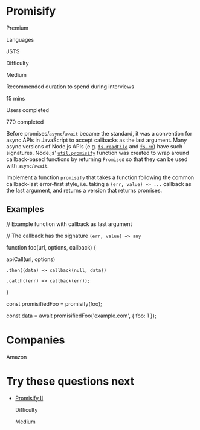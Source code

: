 # Promisify

Premium

Languages

JSTS

Difficulty

Medium

Recommended duration to spend during interviews

15 mins

Users completed

770 completed

Before promises/`async`/`await` became the standard, it was a convention for async APIs in JavaScript to accept callbacks as the last argument. Many async versions of Node.js APIs (e.g. [`fs.readFile`](https://nodejs.org/api/fs.html#fsreadfilepath-options-callback) and [`fs.rm`](https://nodejs.org/api/fs.html#fsrmpath-options-callback)) have such signatures. Node.js' [`util.promisify`](https://nodejs.org/api/util.html#util_util_promisify_original) function was created to wrap around callback-based functions by returning `Promise`s so that they can be used with `async`/`await`.

Implement a function `promisify` that takes a function following the common callback-last error-first style, i.e. taking a `(err, value) => ...` callback as the last argument, and returns a version that returns promises.

## Examples

// Example function with callback as last argument

// The callback has the signature `(err, value) => any`

function foo(url, options, callback) {

  apiCall(url, options)

    .then((data) => callback(null, data))

    .catch((err) => callback(err));

}

const promisifiedFoo = promisify(foo);

const data = await promisifiedFoo('example.com', { foo: 1 });

# Companies

Amazon

# Try these questions next

- [Promisify II](https://www.greatfrontend.com/questions/javascript/promisify-ii)
    
    Difficulty
    
    Medium